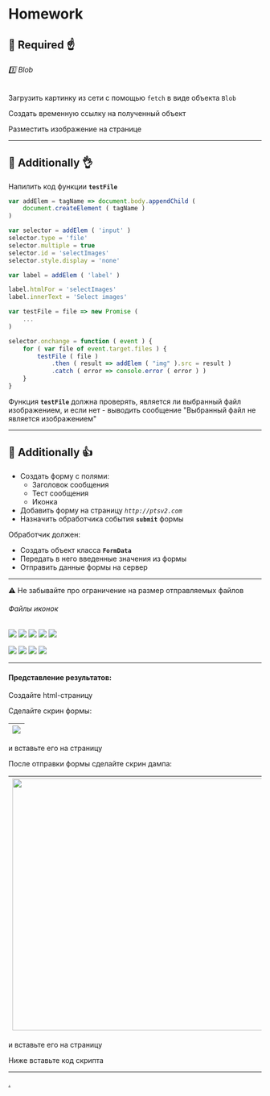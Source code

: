 [ico1]: https://github.com/garevna/js-samples/blob/gh-pages/icons/add.png?raw=true
[ico2]: https://github.com/garevna/js-samples/blob/gh-pages/icons/communication-1.png?raw=true
[ico3]: https://github.com/garevna/js-samples/blob/gh-pages/icons/delete-forever.png?raw=true
[ico4]: https://github.com/garevna/js-samples/blob/gh-pages/icons/documents.png?raw=true
[ico5]: https://github.com/garevna/js-samples/blob/gh-pages/icons/hierarchy.png?raw=true
[ico6]: https://github.com/garevna/js-samples/blob/gh-pages/icons/question-mark.png?raw=true
[ico7]: https://github.com/garevna/js-samples/blob/gh-pages/icons/squared-menu.png?raw=true
[ico8]: https://github.com/garevna/js-samples/blob/gh-pages/icons/icon-05.png?raw=true
[ico9]: https://github.com/garevna/js-samples/blob/gh-pages/icons/icon-25.png?raw=true
[ico10]: https://github.com/garevna/js-samples/blob/gh-pages/icons/icon-28.png?raw=true
[ico11]: https://github.com/garevna/js-samples/blob/gh-pages/icons/icon-33.png?raw=true

# Homework

## :briefcase: Required :point_up:

###### :one: Blob

Загрузить картинку из сети с помощью `fetch` в виде объекта `Blob`

Создать временную ссылку на полученный объект

Разместить изображение на странице

***

## :briefcase: Additionally :ok_hand:

Напилить код функции **`testFile`** 

```javascript
var addElem = tagName => document.body.appendChild (
    document.createElement ( tagName )
)

var selector = addElem ( 'input' )
selector.type = 'file'
selector.multiple = true
selector.id = 'selectImages'
selector.style.display = 'none'

var label = addElem ( 'label' )

label.htmlFor = 'selectImages'
label.innerText = 'Select images'

var testFile = file => new Promise (
    ...
)

selector.onchange = function ( event ) {
    for ( var file of event.target.files ) {
        testFile ( file )
            .then ( result => addElem ( "img" ).src = result )
            .catch ( error => console.error ( error ) )
    }
}
```

Функция **`testFile`** должна проверять, является ли выбранный файл изображением, и если нет - выводить сообщение "Выбранный файл не является изображением"

***

## :briefcase: Additionally :thumbsup:

* Создать форму с полями:
    * Заголовок сообщения
    * Тест сообщения
    * Иконка
* Добавить форму на страницу _`http://ptsv2.com`_
* Назначить обработчика события **`submit`** формы

Обработчик должен:

* Создать объект класса **`FormData`**
* Передать в него введенные значения из формы
* Отправить данные формы на сервер

***

:warning: Не забывайте про ограничение на размер отправляемых файлов

###### Файлы иконок
![][ico1] ![][ico2] ![][ico3] ![][ico4] ![][ico7]

![][ico8] ![][ico9] ![][ico10] ![][ico11]

***

#### Представление результатов:

Создайте html-страницу

Сделайте скрин формы:

| ![](http://icecream.me/uploads/5f2c7ffaffa08cd3a62925355ba3a3c7.png) |
|-|

 и вставьте его на страницу

После отправки формы сделайте скрин дампа:

| <img src="http://icecream.me/uploads/038baafb7562ab53d116ca9fd6df7814.png" width="500"/> |
|-|

и вставьте его на страницу

Ниже вставьте код скрипта

______________________________________________________________________________

[.](hw-13-answers)